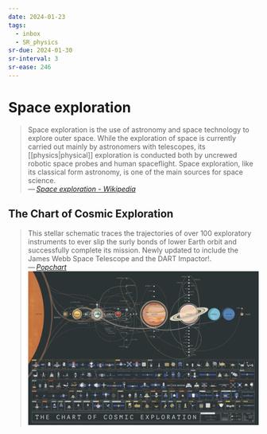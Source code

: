 ```yaml
---
date: 2024-01-23
tags:
  - inbox
  - SR_physics
sr-due: 2024-01-30
sr-interval: 3
sr-ease: 246
---
```


# Space exploration

> Space exploration is the use of astronomy and space technology to explore
> outer space. While the exploration of space is currently carried out mainly by
> astronomers with telescopes, its [[physics|physical]] exploration is conducted
> both by uncrewed robotic space probes and human spaceflight. Space
> exploration, like its classical form astronomy, is one of the main sources for
> space science.\
> — <cite>[Space exploration - Wikipedia](https://en.wikipedia.org/wiki/Space_exploration)</cite>

## The Chart of Cosmic Exploration

> This stellar schematic traces the trajectories of over 100 exploratory
> instruments to ever slip the surly bonds of lower Earth orbit and successfully
> complete its mission. Newly updated to include the James Webb Space Telescope
> and the DART Impactor!.\
> — <cite>[Popchart](https://popchart.co/products/the-chart-of-cosmic-exploration)</cite>
![The Chart of Cosmic Exploration](img/P3-Space_Zoom_daff0eb9-1793-4af1-9b55-eae7500831cb.webp)
